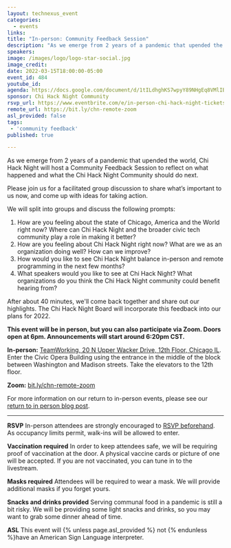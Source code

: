 ```yaml
---
layout: technexus_event
categories:
  - events
links: 
title: "In-person: Community Feedback Session"
description: "As we emerge from 2 years of a pandemic that upended the world, Chi Hack Night will host a Community Feedback Session to reflect on what happened and what the Chi Hack Night Community should do next. Please join us for a facilitated group discussion to share what’s important to us now, and come up with ideas for taking action."
speakers:
image: /images/logo/logo-star-social.jpg
image_credit: 
date: 2022-03-15T18:00:00-05:00
event_id: 484
youtube_id: 
agenda: https://docs.google.com/document/d/1tILdhghKS7wpyY89NHgEq8VMlIBp8-85UkDgRuzGNhU/edit#
sponsor: Chi Hack Night Community
rsvp_url: https://www.eventbrite.com/e/in-person-chi-hack-night-tickets-207988107027
remote_url: https://bit.ly/chn-remote-zoom
asl_provided: false
tags: 
 - 'community feedback'
published: true

---
```


As we emerge from 2 years of a pandemic that upended the world, Chi Hack Night will host a Community Feedback Session to reflect on what happened and what the Chi Hack Night Community should do next.

Please join us for a facilitated group discussion to share what’s important to us now, and come up with ideas for taking action.

We will split into groups and discuss the following prompts:

1. How are you feeling about the state of Chicago, America and the World right now? Where can Chi Hack Night and the broader civic tech community play a role in making it better?
2. How are you feeling about Chi Hack Night right now? What are we as an organization doing well? How can we improve?
3. How would you like to see Chi Hack Night balance in-person and remote programming in the next few months?
4. What speakers would you like to see at Chi Hack Night? What organizations do you think the Chi Hack Night community could benefit hearing from?

After about 40 minutes, we'll come back together and share out our highlights. The Chi Hack Night Board will incorporate this feedback into our plans for 2022. 

**This event will be in person, but you can also participate via Zoom. Doors open at 6pm. Announcements will start around 6:20pm CST.**

**In-person:** <a href='https://www.google.com/maps/place/TechNexus+Venture+Collaborative/@41.8835673,-87.6394085,17z/data=!3m1!4b1!4m5!3m4!1s0x880e2d5be57f04c5:0xa87e47e177660090!8m2!3d41.8835673!4d-87.6372198'>TeamWorking, 20 N Upper Wacker Drive, 12th Floor, Chicago IL</a>. Enter the Civic Opera Building using the entrance in the middle of the block between Washington and Madison streets. Take the elevators to the 12th floor.

**Zoom:** <a href='https://bit.ly/chn-remote-zoom'>bit.ly/chn-remote-zoom</a>

For more information on our return to in-person events, please see our [return to in person blog post](/blog/2021/11/09/2021-return-to-in-person.html). 


---

**RSVP** In-person attendees are strongly encouraged to [RSVP beforehand]({{page.rsvp_url}}). As occupancy limits permit, walk-ins will be allowed to enter.

**Vaccination required** In order to keep attendees safe, we will be requiring proof of vaccination at the door. A physical vaccine cards or picture of one will be accepted. If you are not vaccinated, you can tune in to the livestream.

**Masks required** Attendees will be required to wear a mask. We will provide additional masks if you forget yours.

**Snacks and drinks provided** Serving communal food in a pandemic is still a bit risky. We will be providing some light snacks and drinks, so you may want to grab some dinner ahead of time.

**ASL** This event will {% unless page.asl_provided %} not {% endunless %}have an American Sign Language interpreter.
